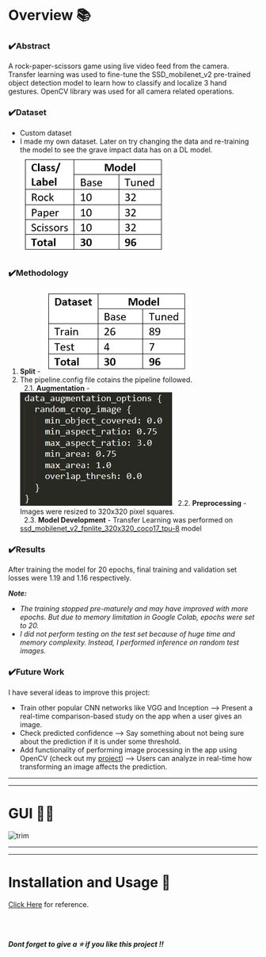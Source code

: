 # Overview 📚
### ✔️Abstract
A rock-paper-scissors game using live video feed from the camera. Transfer learning was used to fine-tune the SSD_mobilenet_v2 pre-trained object detection model to learn how to classify and localize 3 hand gestures. 
OpenCV library was used for all camera related operations.

### ✔️Dataset
* Custom dataset
* I made my own dataset. Later on try changing the data and re-training the model to see the grave impact data has on a DL model.
![](https://github.com/AparGarg99/RPSGame/blob/master/images/dataset.PNG)

### ✔️Methodology


1. **Split** - 
![](https://github.com/AparGarg99/RPSGame/blob/master/images/split.PNG)
2. The pipeline.config file cotains the pipeline followed.<br>
&nbsp; 2.1. **Augmentation** - <br>
![](https://github.com/AparGarg99/RPSGame/blob/master/images/augment.PNG)
&nbsp; 2.2. **Preprocessing** - Images were resized to 320x320 pixel squares.<br>
&nbsp; 2.3. **Model Development** - Transfer Learning was performed on [ssd_mobilenet_v2_fpnlite_320x320_coco17_tpu-8]() model


### ✔️Results
After training the model for 20 epochs, final training and validation set losses were 1.19 and 1.16 respectively.

***Note:***
* *The training stopped pre-maturely and may have improved with more epochs. But due to memory limitation in Google Colab, epochs were set to 20.*
* *I did not perform testing on the test set because of huge time and memory complexity. Instead, I performed inference on random test images.*

### ✔️Future Work
I have several ideas to improve this project:
* Train other popular CNN networks like VGG and Inception --> Present a real-time comparison-based study on the app when a user gives an image.
* Check predicted confidence --> Say something about not being sure about the prediction if it is under some threshold.
* Add functionality of performing image processing in the app using OpenCV (check out my [project](https://github.com/AparGarg99/Tutorials/tree/master/streamlit_frontend_tutorial/app7_opencv_tutorial)) --> Users can analyze in real-time how transforming an image affects the prediction.
---
---

# GUI 👨‍💻
![trim](https://user-images.githubusercontent.com/54896849/119932196-6e3b8880-bfa0-11eb-8c26-1c0f32bd98ce.gif)

---
---
# Installation and Usage 🔌
[Click Here](https://github.com/AparGarg99/Tutorials/blob/master/streamlit_frontend_tutorial/README.md#installation-and-usage) for reference.

<br>
<br>

***Dont forget to give a ⭐ if you like this project !!***
